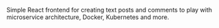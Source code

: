 Simple React frontend for creating text posts and comments to play with microservice architecture, Docker, Kubernetes and more.
